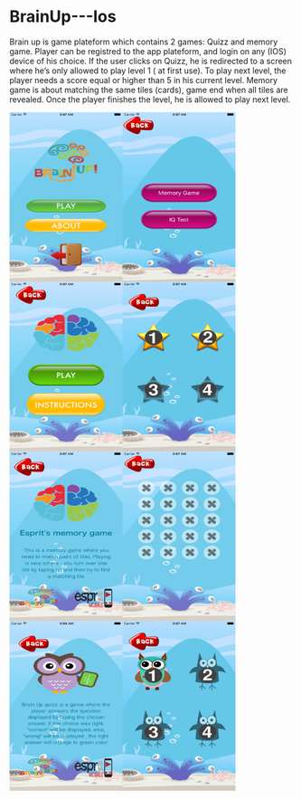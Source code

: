 # BrainUp---Ios

Brain up is game plateform which contains 2 games: Quizz and memory game.
Player can be registred to the app plateform, and login on any (IOS) device of his choice.
If the user clicks on Quizz, he is redirected to a screen where he’s only allowed to play level 1 ( at first use).
To play next level, the player needs a score equal or higher than 5 in his current level.
Memory game is about matching the same tiles (cards), game end when all tiles are revealed.
Once the player finishes the level, he is allowed to play next level.


<img align="left" width="200" height="300" src="https://github.com/wissalKhalfi/BrainUp---Ios/blob/master/brainUp%20screenshots/Simulator%20Screen%20Shot%204%20mai%202017%2006.07.06.png">

<img align="left" width="200" height="300" src="https://github.com/wissalKhalfi/BrainUp---Ios/blob/master/brainUp%20screenshots/Simulator%20Screen%20Shot%204%20mai%202017%2006.07.20.png">


<img align="left" width="200" height="300" src="https://github.com/wissalKhalfi/BrainUp---Ios/blob/master/brainUp%20screenshots/Simulator%20Screen%20Shot%204%20mai%202017%2006.07.22.png">


<img align="left" width="200" height="300" src="https://github.com/wissalKhalfi/BrainUp---Ios/blob/master/brainUp%20screenshots/Simulator%20Screen%20Shot%204%20mai%202017%2006.07.27.png">


<img align="left" width="200" height="300" src="https://github.com/wissalKhalfi/BrainUp---Ios/blob/master/brainUp%20screenshots/Simulator%20Screen%20Shot%204%20mai%202017%2006.07.30.png">


<img align="left" width="200" height="300" src="https://github.com/wissalKhalfi/BrainUp---Ios/blob/master/brainUp%20screenshots/Simulator%20Screen%20Shot%204%20mai%202017%2006.07.39.png">


<img align="left" width="200" height="300" src="https://github.com/wissalKhalfi/BrainUp---Ios/blob/master/brainUp%20screenshots/Simulator%20Screen%20Shot%204%20mai%202017%2006.08.00.png">


<img align="left" width="200" height="300" src="https://github.com/wissalKhalfi/BrainUp---Ios/blob/master/brainUp%20screenshots/Simulator%20Screen%20Shot%204%20mai%202017%2006.07.48.png">


